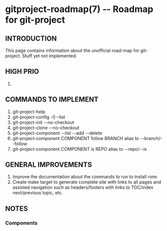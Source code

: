 gitproject-roadmap(7) -- Roadmap for git-project
================================================

## INTRODUCTION

This page contains information about the unofficial road-map for git-project.
Stuff yet not implemented.

## HIGH PRIO

  1.

## COMMANDS TO IMPLEMENT

  1. git-project-help
  1. git-project-config -l|--list
  1. git-project-init --no-checkout
  1. git-project-clone --no-checkout
  1. git-project-component --list --add --delete
  1. git-project-component COMPONENT follow BRANCH alias to --branch/--follow
  1. git-project-component COMPONENT is REPO alias to --repo/--is

## GENERAL IMPROVEMENTS

  1. Improve the documentation about the commands to run to install ronn
  1. Create make target to generate complete site with links to all pages
     and assisted navigation such as headers/footers with links to TOC/index
     next/previous topic, etc.

## NOTES

### Components

